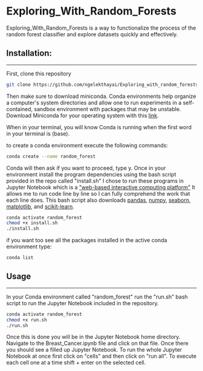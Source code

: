 # Exploring_With_Random_Forests

Exploring_With_Random_Forests is a way to functionalize the process of the random forest classifier and explore datasets quickly and effectively. 

## Installation:
------------

First, clone this repository 

```bash
git clone https://github.com/ngelekthayai/Exploring_with_random_forests.git
```
Then make sure to download miniconda. Conda environments help organize a computer's system directories and allow one to run experiments in a self-contained, sandbox environment with packages that may be unstable. Download Miniconda for your operating system  with this [link](https://docs.conda.io/projects/conda/en/latest/user-guide/install/download.html).

When in your terminal, you will know Conda is running when the first word in your terminal is (base).

to create a conda environment execute the following commands:

```bash
conda create --name random_forest
```
Conda will then ask if you want to proceed, type y.
Once in your environment install the program dependencies using the bash script provided in the repo called "install.sh"
I chose to run these programs in Jupyter Notebook which is a ["web-based interactive computing platform"](https://jupyter.org/)
It allows me to run code line by line so I can fully comprehend the work that each line does. 
This bash script also downloads [pandas](https://pandas.pydata.org/), [numpy](https://numpy.org/), [seaborn](https://seaborn.pydata.org/), [matplotlib](https://matplotlib.org/), and [scikit-learn](https://scikit-learn.org/stable/).

```bash 
conda activate random_forest
chmod +x install.sh
./install.sh
```

if you want too see all the packages installed in the active conda environment type:
```bash
conda list
```

## Usage
------------
In your Conda environment called "random_forest" run the "run.sh" bash script to run the Jupyter Notebook included in the repository.
```bash
conda activate random_forest
chmod +x run.sh
./run.sh
```
Once this is done you will be in the Jupyter Notebook home directory.
Navigate to the Breast_Cancer.ipynb file and click on that file. 
Once there you should see a filled up Jupyter Notebook. 
To run the whole Jupyter Notebook at once first click on "cells" and then click on "run all".
To execute each cell one at a time shift + enter on the selected cell.






